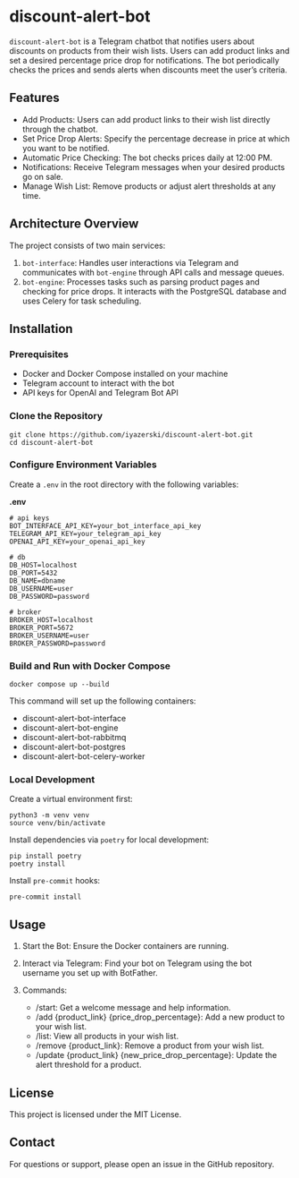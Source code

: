 # discount-alert-bot

`discount-alert-bot` is a Telegram chatbot that notifies users about discounts on products from their wish lists. Users can add product links and set a desired percentage price drop for notifications. The bot periodically checks the prices and sends alerts when discounts meet the user’s criteria.

## Features

- Add Products: Users can add product links to their wish list directly through the chatbot.
- Set Price Drop Alerts: Specify the percentage decrease in price at which you want to be notified.
- Automatic Price Checking: The bot checks prices daily at 12:00 PM.
- Notifications: Receive Telegram messages when your desired products go on sale.
- Manage Wish List: Remove products or adjust alert thresholds at any time.

## Architecture Overview

The project consists of two main services:
1. `bot-interface`: Handles user interactions via Telegram and communicates with `bot-engine` through API calls and message queues.
2. `bot-engine`: Processes tasks such as parsing product pages and checking for price drops. It interacts with the PostgreSQL database and uses Celery for task scheduling.

## Installation

### Prerequisites

- Docker and Docker Compose installed on your machine
- Telegram account to interact with the bot
- API keys for OpenAI and Telegram Bot API

### Clone the Repository

```shell
git clone https://github.com/iyazerski/discount-alert-bot.git
cd discount-alert-bot
```

### Configure Environment Variables

Create a `.env` in the root directory with the following variables:

**.env**
```text
# api keys
BOT_INTERFACE_API_KEY=your_bot_interface_api_key
TELEGRAM_API_KEY=your_telegram_api_key
OPENAI_API_KEY=your_openai_api_key

# db
DB_HOST=localhost
DB_PORT=5432
DB_NAME=dbname
DB_USERNAME=user
DB_PASSWORD=password

# broker
BROKER_HOST=localhost
BROKER_PORT=5672
BROKER_USERNAME=user
BROKER_PASSWORD=password
```

### Build and Run with Docker Compose

```shell
docker compose up --build
```

This command will set up the following containers:
- discount-alert-bot-interface
- discount-alert-bot-engine
- discount-alert-bot-rabbitmq
- discount-alert-bot-postgres
- discount-alert-bot-celery-worker

### Local Development

Create a virtual environment first:

```shell
python3 -m venv venv
source venv/bin/activate
```

Install dependencies via `poetry` for local development:

```shell
pip install poetry
poetry install
```

Install `pre-commit` hooks:

```shell
pre-commit install
```

## Usage

1. Start the Bot: Ensure the Docker containers are running.
2. Interact via Telegram: Find your bot on Telegram using the bot username you set up with BotFather.
3. Commands:

   - /start: Get a welcome message and help information.
   - /add {product_link} {price_drop_percentage}: Add a new product to your wish list.
   - /list: View all products in your wish list.
   - /remove {product_link}: Remove a product from your wish list.
   - /update {product_link} {new_price_drop_percentage}: Update the alert threshold for a product.

## License

This project is licensed under the MIT License.

## Contact

For questions or support, please open an issue in the GitHub repository.
